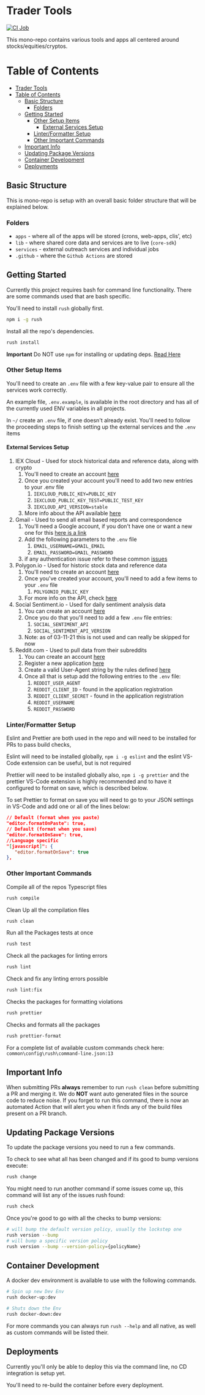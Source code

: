 # Trader Tools

[![CI Job](https://github.com/dills122/trader-tools/actions/workflows/ci.action.yml/badge.svg)](https://github.com/dills122/trader-tools/actions/workflows/ci.action.yml)

This mono-repo contains various tools and apps all centered around stocks/equities/cryptos.

# Table of Contents
- [Trader Tools](#trader-tools)
- [Table of Contents](#table-of-contents)
  - [Basic Structure](#basic-structure)
    - [Folders](#folders)
  - [Getting Started](#getting-started)
    - [Other Setup Items](#other-setup-items)
      - [External Services Setup](#external-services-setup)
    - [Linter/Formatter Setup](#linterformatter-setup)
    - [Other Important Commands](#other-important-commands)
  - [Important Info](#important-info)
  - [Updating Package Versions](#updating-package-versions)
  - [Container Development](#container-development)
  - [Deployments](#deployments)

## Basic Structure

This is mono-repo is setup with an overall basic folder structure that will be explained below.
### Folders

* `apps` - where all of the apps will be stored (crons, web-apps, clis', etc)
* `lib` - where shared core data and services are to live (`core-sdk`)
* `services` - external outreach services and individual jobs
* `.github` - where the `Github Actions` are stored

## Getting Started

Currently this project requires bash for command line functionality. There are some commands used that are bash specific.

You'll need to install `rush` globally first.

```bash
npm i -g rush
```

Install all the repo's dependencies.

```bash
rush install
```

**Important** Do NOT use `npm` for installing or updating deps. [Read Here](https://rushjs.io/pages/developer/new_developer/)

### Other Setup Items

You'll need to create an `.env` file with a few key-value pair to ensure all the services work correctly.

An example file, `.env.example`, is available in the root directory and has all of the currently used ENV variables in all projects.

In `~/` create an `.env` file, if one doesn't already exist. You'll need to follow the proceeding steps to finish setting up the external services and the `.env` items

#### External Services Setup

1. IEX Cloud - Used for stock historical data and reference data, along with crypto
   1. You'll need to create an account [here](https://iexcloud.io/cloud-login?r=https%3A%2F%2Fiexcloud.io%2Fconsole%2F#/register)
   2. Once you created your account you'll need to add two new entries to your .env file
      1. `IEXCLOUD_PUBLIC_KEY=PUBLIC_KEY`
      2. `IEXCLOUD_PUBLIC_KEY_TEST=PUBLIC_TEST_KEY`
      3. `IEXCLOUD_API_VERSION=stable`
   3. More info about the API available [here](https://intercom.help/iexcloud/en/articles/2851957-how-to-use-the-iex-cloud-api)
2. Gmail - Used to send all email based reports and correspondence
   1. You'll need a Google account, if you don't have one or want a new one for this [here is a link](https://accounts.google.com/signup/v2/webcreateaccount?service=mail&continue=https%3A%2F%2Fmail.google.com%2Fmail&hl=en&dsh=S-1711203018%3A1615436234382827&gmb=exp&biz=false&flowName=GlifWebSignIn&flowEntry=SignUp)
   2. Add the following parameters to the `.env` file
      1. `EMAIL_USERNAME=GMAIL_EMAIL`
      2. `EMAIL_PASSWORD=GMAIL_PASSWORD`
   3. if any authentication issue refer to these common [issues](https://github.com/alykoshin/gmail-send#preparation-step---configure-your-gmail-account)
3. Polygon.io - Used for historic stock data and reference data
   1. You'll need to create an account [here](https://polygon.io/dashboard/signup)
   2. Once you've created your account, you'll need to add a few items to your `.env` file
      1. `POLYGONIO_PUBLIC_KEY`
   3. For more info on the API, check [here](https://polygon.io/docs)
4. Social Sentiment.io - Used for daily sentiment analysis data
   1. You can create an account [here](https://socialsentiment.io/register/)
   2. Once you do that you'll need to add a few `.env` file entries:
      1. `SOCIAL_SENTIMENT_API`
      2. `SOCIAL_SENTIMENT_API_VERSION`
   3. Note: as of 03-11-21 this is not used and can really be skipped for now
5. Reddit.com - Used to pull data from their subreddits
   1. You can create an account [here](https://www.reddit.com/register/)
   2. Register a new application [here](https://www.reddit.com/prefs/apps)
   3. Create a valid User-Agent string by the rules defined [here](https://github.com/reddit-archive/reddit/wiki/API)
   4. Once all that is setup add the following entries to the `.env` file:
      1. `REDDIT_USER_AGENT`
      2. `REDDIT_CLIENT_ID` - found in the application registration
      3. `REDDIT_CLIENT_SECRET` - found in the application registration
      4. `REDDIT_USERNAME`
      5. `REDDIT_PASSWORD`


### Linter/Formatter Setup

Eslint and Prettier are both used in the repo and will need to be installed for PRs to pass build checks,

Eslint will need to be installed globally, `npm i -g eslint` and the eslint VS-Code extension can be useful, but is not required

Prettier will need to be installed globally also, `npm i -g prettier` and the prettier VS-Code extension is highly recommended and to have it configured to format on save, which is described below.

To set Prettier to format on save you will need to go to your JSON settings in VS-Code and add one or all of the lines below:

```JSON
// Default (format when you paste)
"editor.formatOnPaste": true,
// Default (format when you save)
"editor.formatOnSave": true,
//Language specific
"[javascript]": {
   "editor.formatOnSave": true
},
```

### Other Important Commands

Compile all of the repos Typescript files

```bash
rush compile
```

Clean Up all the compilation files

```bash
rush clean
```

Run all the Packages tests at once

```bash
rush test
```

Check all the packages for linting errors

```bash
rush lint
```

Check and fix any linting errors possible

```bash
rush lint:fix
```

Checks the packages for formatting violations

```bash
rush prettier
```

Checks and formats all the packages

```bash
rush prettier-format
```

For a complete list of available custom commands check here: `common\config\rush\command-line.json:13`

## Important Info

When submitting PRs **always** remember to run `rush clean` before submitting a PR and merging it. We do **NOT** want auto generated files in the source code to reduce noise. If you forget to run this command, there is now an automated Action that will alert you when it finds any of the build files present on a PR branch.

## Updating Package Versions

To update the package versions you need to run a few commands.

To check to see what all has been changed and if its good to bump versions execute:

```bash
rush change
```

You might need to run another command if some issues come up, this command will list any of the issues rush found:

```bash
rush check
```

Once you're good to go with all the checks to bump versions:

```bash
# will bump the default version policy, usually the lockstep one
rush version --bump
# will bump a specific version policy
rush version --bump --version-policy={policyName}
```

## Container Development

A docker dev environment is available to use with the following commands.

```bash
# Spin up new Dev Env
rush docker-up:dev
```

```bash
# Shuts down the Env
rush docker-down:dev
```

For more commands you can always run `rush --help` and all native, as well as custom commands will be listed their.

## Deployments

Currently you'll only be able to deploy this via the command line, no CD integration is setup yet.

You'll need to re-build the container before every deployment.

